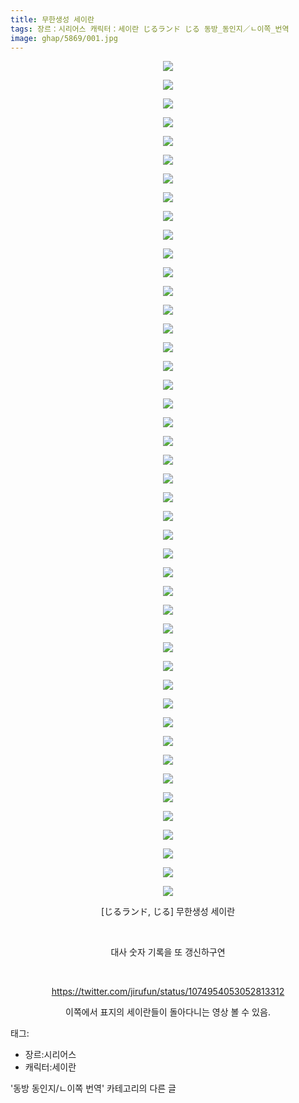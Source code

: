 ```yaml
---
title: 무한생성 세이란
tags: 장르：시리어스 캐릭터：세이란 じるランド じる 동방_동인지／ㄴ이쪽_번역
image: ghap/5869/001.jpg
---
```

<div class="article">
<p style="text-align: center; clear: none; float: none;"><img src="{{ site.nasurl }}/ghap/5869/001.jpg"/></p>
<p style="text-align: center; clear: none; float: none;"><img src="{{ site.nasurl }}/ghap/5869/002.jpg"/></p>
<p style="text-align: center; clear: none; float: none;"><img src="{{ site.nasurl }}/ghap/5869/003.jpg"/></p>
<p style="text-align: center; clear: none; float: none;"><img src="{{ site.nasurl }}/ghap/5869/004.jpg"/></p>
<p style="text-align: center; clear: none; float: none;"><img src="{{ site.nasurl }}/ghap/5869/005.jpg"/></p>
<p style="text-align: center; clear: none; float: none;"><img src="{{ site.nasurl }}/ghap/5869/006.jpg"/></p>
<p style="text-align: center; clear: none; float: none;"><img src="{{ site.nasurl }}/ghap/5869/007.jpg"/></p>
<p style="text-align: center; clear: none; float: none;"><img src="{{ site.nasurl }}/ghap/5869/008.jpg"/></p>
<p style="text-align: center; clear: none; float: none;"><img src="{{ site.nasurl }}/ghap/5869/009.jpg"/></p>
<p style="text-align: center; clear: none; float: none;"><img src="{{ site.nasurl }}/ghap/5869/010.jpg"/></p>
<p style="text-align: center; clear: none; float: none;"><img src="{{ site.nasurl }}/ghap/5869/011.jpg"/></p>
<p style="text-align: center; clear: none; float: none;"><img src="{{ site.nasurl }}/ghap/5869/012.jpg"/></p>
<p style="text-align: center; clear: none; float: none;"><img src="{{ site.nasurl }}/ghap/5869/013.jpg"/></p>
<p style="text-align: center; clear: none; float: none;"><img src="{{ site.nasurl }}/ghap/5869/014.jpg"/></p>
<p style="text-align: center; clear: none; float: none;"><img src="{{ site.nasurl }}/ghap/5869/015.jpg"/></p>
<p style="text-align: center; clear: none; float: none;"><img src="{{ site.nasurl }}/ghap/5869/016.jpg"/></p>
<p style="text-align: center; clear: none; float: none;"><img src="{{ site.nasurl }}/ghap/5869/017.jpg"/></p>
<p style="text-align: center; clear: none; float: none;"><img src="{{ site.nasurl }}/ghap/5869/018.jpg"/></p>
<p style="text-align: center; clear: none; float: none;"><img src="{{ site.nasurl }}/ghap/5869/019.jpg"/></p>
<p style="text-align: center; clear: none; float: none;"><img src="{{ site.nasurl }}/ghap/5869/020.jpg"/></p>
<p style="text-align: center; clear: none; float: none;"><img src="{{ site.nasurl }}/ghap/5869/021.jpg"/></p>
<p style="text-align: center; clear: none; float: none;"><img src="{{ site.nasurl }}/ghap/5869/022.jpg"/></p>
<p style="text-align: center; clear: none; float: none;"><img src="{{ site.nasurl }}/ghap/5869/023.jpg"/></p>
<p style="text-align: center; clear: none; float: none;"><img src="{{ site.nasurl }}/ghap/5869/024.jpg"/></p>
<p style="text-align: center; clear: none; float: none;"><img src="{{ site.nasurl }}/ghap/5869/025.jpg"/></p>
<p style="text-align: center; clear: none; float: none;"><img src="{{ site.nasurl }}/ghap/5869/026.jpg"/></p>
<p style="text-align: center; clear: none; float: none;"><img src="{{ site.nasurl }}/ghap/5869/027.jpg"/></p>
<p style="text-align: center; clear: none; float: none;"><img src="{{ site.nasurl }}/ghap/5869/028.jpg"/></p>
<p style="text-align: center; clear: none; float: none;"><img src="{{ site.nasurl }}/ghap/5869/029.jpg"/></p>
<p style="text-align: center; clear: none; float: none;"><img src="{{ site.nasurl }}/ghap/5869/030.jpg"/></p>
<p style="text-align: center; clear: none; float: none;"><img src="{{ site.nasurl }}/ghap/5869/031.jpg"/></p>
<p style="text-align: center; clear: none; float: none;"><img src="{{ site.nasurl }}/ghap/5869/032.jpg"/></p>
<p style="text-align: center; clear: none; float: none;"><img src="{{ site.nasurl }}/ghap/5869/033.jpg"/></p>
<p style="text-align: center; clear: none; float: none;"><img src="{{ site.nasurl }}/ghap/5869/034.jpg"/></p>
<p style="text-align: center; clear: none; float: none;"><img src="{{ site.nasurl }}/ghap/5869/035.jpg"/></p>
<p style="text-align: center; clear: none; float: none;"><img src="{{ site.nasurl }}/ghap/5869/036.jpg"/></p>
<p style="text-align: center; clear: none; float: none;"><img src="{{ site.nasurl }}/ghap/5869/037.jpg"/></p>
<p style="text-align: center; clear: none; float: none;"><img src="{{ site.nasurl }}/ghap/5869/038.jpg"/></p>
<p style="text-align: center; clear: none; float: none;"><img src="{{ site.nasurl }}/ghap/5869/039.jpg"/></p>
<p style="text-align: center; clear: none; float: none;"><img src="{{ site.nasurl }}/ghap/5869/040.jpg"/></p>
<p style="text-align: center; clear: none; float: none;"><img src="{{ site.nasurl }}/ghap/5869/041.jpg"/></p>
<p style="text-align: center; clear: none; float: none;"><img src="{{ site.nasurl }}/ghap/5869/042.jpg"/></p>
<p style="text-align: center; clear: none; float: none;"><img src="{{ site.nasurl }}/ghap/5869/043.jpg"/></p>
<p style="text-align: center; clear: none; float: none;"><img src="{{ site.nasurl }}/ghap/5869/044.jpg"/></p>
<p style="text-align: center; clear: none; float: none;"><img src="{{ site.nasurl }}/ghap/5869/045.jpg"/></p>
<p style="text-align: center; clear: none; float: none;">[じるランド, じる] 무한생성 세이란</p>
<p style="text-align: center; clear: none; float: none;"><br/></p>
<p style="text-align: center; clear: none; float: none;">대사 숫자 기록을 또 갱신하구연</p>
<p style="text-align: center; clear: none; float: none;"><br/></p>
<p style="text-align: center; clear: none; float: none;"><a class="tx-link" href="https://twitter.com/jirufun/status/1074954053052813312" target="_blank">https://twitter.com/jirufun/status/1074954053052813312</a></p>
<p style="text-align: center; clear: none; float: none;">이쪽에서 표지의 세이란들이 돌아다니는 영상 볼 수 있음.</p>
</div><div class="tagTrail">
<p>태그: </p>
<ul>
<li>장르:시리어스</li>
<li>캐릭터:세이란</li>
</ul>
</div><div class="another">
<p>'동방 동인지/ㄴ이쪽 번역' 카테고리의 다른 글</p>
<ul>
</ul>
</div>